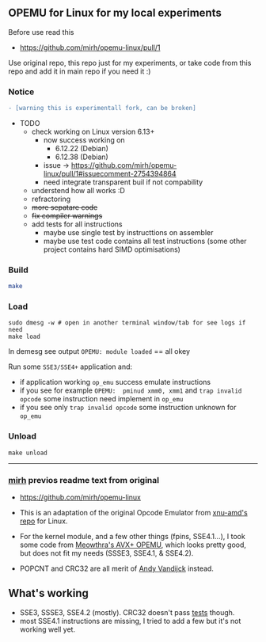 ## OPEMU for Linux for my local experiments

Before use read this

 * https://github.com/mirh/opemu-linux/pull/1

Use original repo, this repo just for my experiments, or take code from this
repo and add it in main repo if you need it :)

### Notice
```diff
- [warning this is experimentall fork, can be broken]
```
 - TODO
   - check working on Linux version 6.13+ 
     - now success working on 
       - 6.12.22 (Debian) 
       - 6.12.38 (Debian)
     - issue -> https://github.com/mirh/opemu-linux/pull/1#issuecomment-2754394864
     - need integrate transparent buil if not compability  
   - understend how all works :D
   - refractoring
   - ~~more sepatare code~~
   - ~~fix compiler warnings~~
   - add tests for all instructions
      - maybe use single test by instructtions on assembler
      - maybe use test code contains all test instructions (some other project contains hard SIMD optimisations)


### Build
```sh
make
```

### Load
```
sudo dmesg -w # open in another terminal window/tab for see logs if need
make load
```
In demesg see output `OPEMU: module loaded` == all okey

Run some `SSE3/SSE4+` application and:
  * if application working `op_emu` success emulate instructions
  * if you see for example `OPEMU:  pminud xmm0, xmm1`
    and `trap invalid opcode` some instruction need implement in `op_emu`
  * if you see only `trap invalid opcode` some instruction unknown for `op_emu`

### Unload
```
make unload
```

----------------------------

### [mirh](https://github.com/mirh) previos readme text from original

  * https://github.com/mirh/opemu-linux

- This is an adaptation of the original Opcode Emulator from [xnu-amd's repo](https://github.com/sinetek/xnu-amd/tree/master/osfmk/OPEMU) for Linux.

- For the kernel module, and a few other things (fpins, SSE4.1...), I took some code from [Meowthra's AVX+ OPEMU](https://www.insanelymac.com/forum/topic/338919-opcode-emulator-opemu-for-linux-64-bit/), which looks pretty good, but does not fit my needs (SSSE3, SSE4.1, & SSE4.2).

- POPCNT and CRC32 are all merit of [Andy Vandijck](https://www.insanelymac.com/forum/topic/281450-mavericks-kernel-testing-on-amd-formerly-mountain-lion-kernel-testing-on-amd/?page=211#comment-1982883) instead.

## What's working

- SSE3, SSSE3, SSE4.2 (mostly). CRC32 doesn't pass [tests](https://github.com/htot/crc32c) though.
- most SSE4.1 instructions are missing, I tried to add a few but it's not working well yet.
